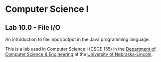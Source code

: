 # Computer Science I
## Lab 10.0 - File I/O

An introduction to file input/output in the Java programming language.

This is a lab used in Computer Science I (CSCE 155) in the [Department of Computer Science & Engineering](https://cse.unl.edu) at the [University of Nebraska-Lincoln](https://unl.edu).